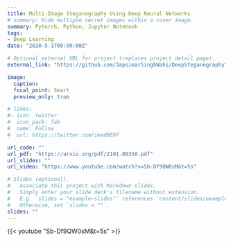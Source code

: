 ```yaml
---
title: Multi-Image Steganography Using Deep Neural Networks
# summary: Hide multiple secret images within a cover image.
summary: Pytorch, Python, Jupyter Notebook
tags:
- Deep Learning
date: "2020-5-1T00:00:00Z"

# Optional external URL for project (replaces project detail page).
external_link: "https://github.com/JapsimarSinghWahi/DeepSteganography"

image:
  caption: 
  focal_point: Smart
  preview_only: true

# links:
#- icon: twitter
#  icon_pack: fab
#  name: Follow
#  url: https://twitter.com/imad0697

url_code: ""
url_pdf: "https://arxiv.org/pdf/2101.00350.pdf"
url_slides: ""
url_video: "https://www.youtube.com/watch?v=Sb-Df9QW0sM&t=5s"

# Slides (optional).
#   Associate this project with Markdown slides.
#   Simply enter your slide deck's filename without extension.
#   E.g. `slides = "example-slides"` references `content/slides/example-slides.md`.
#   Otherwise, set `slides = ""`.
slides: ""
---
```


{{< youtube "Sb-Df9QW0sM&t=5s" >}}


